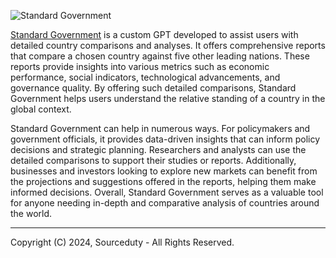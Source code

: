 ![Standard Government](https://github.com/sourceduty/Standard_Government/assets/123030236/75ca40b6-05b8-4c16-9f4f-b0f5e6dbeb4b)

[Standard Government](https://chatgpt.com/g/g-DvKNjRFg1-standard-government) is a custom GPT developed to assist users with detailed country comparisons and analyses. It offers comprehensive reports that compare a chosen country against five other leading nations. These reports provide insights into various metrics such as economic performance, social indicators, technological advancements, and governance quality. By offering such detailed comparisons, Standard Government helps users understand the relative standing of a country in the global context.

Standard Government can help in numerous ways. For policymakers and government officials, it provides data-driven insights that can inform policy decisions and strategic planning. Researchers and analysts can use the detailed comparisons to support their studies or reports. Additionally, businesses and investors looking to explore new markets can benefit from the projections and suggestions offered in the reports, helping them make informed decisions. Overall, Standard Government serves as a valuable tool for anyone needing in-depth and comparative analysis of countries around the world.

***
Copyright (C) 2024, Sourceduty - All Rights Reserved.
